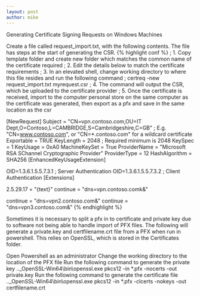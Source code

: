 ```yaml
---
layout: post
author: mike
---
```

Generating Certificate Signing Requests on Windows Machines

Create a file called request_import.txt, with the following contents. The file has steps at the start of generating the CSR.
{% highlight conf  %}
; 1. Copy template folder and create new folder which matches the common name of the certificate required
; 2. Edit the details below to match the certificate requirements
; 3. In an elevated shell, change working directory to where this file resides and run the following command
; certreq -new request_import.txt myrequest.csr
; 4. The command will output the CSR, which be uploaded to the certificate provider
; 5. Once the certificate is received, import to the computer personal store on the same computer as the certificate was generated, then export as a pfx and save in the same location as the csr

[NewRequest]
Subject = "CN=vpn.contoso.com,OU=IT Dept,O=Contoso,L=CAMBRIDGE,S=Cambridgeshire,C=GB" ; E.g. "CN=www.contoso.com", or "CN=*.contoso.com" for a wildcard certificate
Exportable = TRUE
KeyLength = 2048 ; Required minimum is 2048
KeySpec = 1
KeyUsage = 0xA0
MachineKeySet = True
ProviderName = "Microsoft RSA SChannel Cryptographic Provider"
ProviderType = 12
HashAlgorithm = SHA256
[EnhancedKeyUsageExtension]

OID=1.3.6.1.5.5.7.3.1 ; Server Authentication
OID=1.3.6.1.5.5.7.3.2 ; Client Authentication
[Extensions]

2.5.29.17 = "{text}"
continue = "dns=vpn.contoso.comk&"

continue = "dns=vpn2.contoso.com&"
continue = "dns=vpn3.contoso.com&"
{% endhighlight %}

Sometimes it is necessary to split a pfx in to certificate and private key due to software not being able to handle import of PFX files. The following will generate a private.key and certfilename.crt file from a PFX when run in powershell. This relies on OpenSSL, which is stored in the Certificates folder.

Open Powershell as an administrator
Change the working directory to the location of the PFX file
Run the following command to generate the private key
.._OpenSSL-Win64\bin\openssl.exe pkcs12 -in *.pfx -nocerts -out private.key
Run the following command to generate the certificate file
.._OpenSSL-Win64\bin\openssl.exe pkcs12 -in *.pfx -clcerts -nokeys -out certfilename.crt
